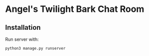 # Angel's Twilight Bark Chat Room

## Installation

Run server with:
```
python3 manage.py runserver
```
